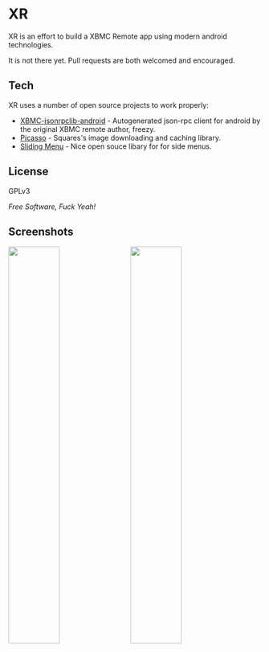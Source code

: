 XR
=========
XR is an effort to build a XBMC Remote app using modern android technologies.

It is not there yet. Pull requests are both welcomed and encouraged.

Tech
----

XR uses a number of open source projects to work properly:

* [XBMC-jsonrpclib-android] - Autogenerated json-rpc client for android by the original XBMC remote author, freezy.
* [Picasso] - Squares's image downloading and caching library.
* [Sliding Menu] - Nice open souce libary for for side menus.

License
-------

GPLv3

*Free Software, Fuck Yeah!*

Screenshots
-----------

<img src="http://i.imgur.com/yAiKjYi.jpg" width="45%"/>
&nbsp;&nbsp;
<img src="http://i.imgur.com/KlNJKaz.png" width="45%"/>

  [Picasso]: http://square.github.io/picasso/
  [XBMC-jsonrpclib-android]: https://github.com/freezy/xbmc-jsonrpclib-android
  [Sliding Menu]: https://github.com/jfeinstein10/SlidingMenu

